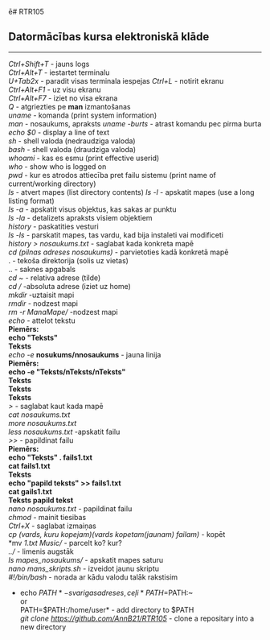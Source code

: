 ē# RTR105
## Datormācības kursa elektroniskā klāde
 
***
*Ctrl+Shift+T* - jauns logs  
*Ctrl+Alt+T* - iestartet terminalu  
*U+Tab2x* - paradit visas terminala iespejas 
*Ctrl+L* - notirit ekranu  
*Ctrl+Alt+F1* - uz visu ekranu  
*Ctrl+Alt+F7* - iziet no visa ekrana  
*Q* - atgriezties pe **man** izmantošanas  
*uname* - komanda (print system information)  
*man* - nosaukums, apraksts 
*uname -burts* - atrast komandu pec pirma burta  
*echo $0* - display a line of text  
*sh* - shell valoda (nedraudziga valoda)  
*bash* - shell valoda (draudziga valoda)  
*whoami* - kas es esmu (print effective userid)  
*who* - show who is logged on  
*pwd* - kur es atrodos attiecība pret failu sistemu (print name of current/working directory)   
*ls* -  atvert mapes (list directory contents) 
*ls -l* -  apskatit mapes (use a long listing format)   
*ls -a* - apskatit visus objektus, kas sakas ar punktu  
*ls -la* - detalizets apraksts visiem objektiem  
*history* - paskatities vesturi   
*ls -ls* - parskatit mapes, tas vardu, kad bija instaleti vai modificeti  
*history > nosaukums.txt* - saglabat kada konkreta mapē  
*cd (pilnas adreses nosaukums)* - parvietoties kadā konkretā mapē  
. - tekoša direktorija (solis uz vietas)  
.. - saknes apgabals  
*cd ~* - relativa adrese (tilde)  
*cd /* -absoluta adrese (iziet uz home)  
*mkdir* -uztaisit mapi  
*rmdir* - nodzest mapi  
*rm -r ManaMape/* -nodzest mapi  
*echo* - attelot tekstu   
**Piemērs:   
echo "Teksts"  
Teksts**  
*echo -e* **nosukums/nnosaukums** - jauna linija   
**Piemērs:   
echo -e "Teksts/nTeksts/nTeksts"   
Teksts  
Teksts  
Teksts**  
*>* - saglabat kaut kada mapē    
*cat nosaukums.txt  
more nosaukums.txt  
less nosaukums.txt* -apskatit failu  
*>>* - papildinat failu  
**Piemērs:  
  echo "Teksts" . fails1.txt  
  cat fails1.txt  
Teksts  
  echo "papild teksts" >> fails1.txt  
  cat gails1.txt  
Teksts 
papild tekst**   
*nano nosaukums.txt* - papildinat failu   
*chmod* - mainit tiesibas   
*Ctrl+X* - saglabat izmaiņas  
*cp (vards, kuru kopejam)(vards kopetam(jaunam) failam)* - kopēt  
*mv *1*.*txt Music/* - parcelt ko? kur?  
*../* - limenis augstāk  
*ls mapes_nosaukums/* - apskatit mapes saturu  
*nano mans_skripts.sh* - izveidot jaunu skriptu  
*#!/bin/bash* - norada ar kādu valodu talāk rakstisim  
* echo $PATH* - svarigas adreses, ceļi  
*PATH=$PATH:~  
or  
PATH=$PATH:/home/user* - add directory to $PATH    
*git clone https://github.com/AnnB21/RTR105* - clone a repositary into a new directory  
  

































